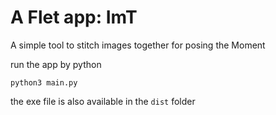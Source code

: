 # A Flet app: ImT

A simple tool to stitch images together for posing the Moment

run the app by python

```angular2html
python3 main.py
```

the exe file is also available in the `dist` folder